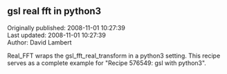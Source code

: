 ## gsl real fft in python3  
Originally published: 2008-11-01 10:27:39  
Last updated: 2008-11-01 10:27:39  
Author: David Lambert  
  
Real_FFT wraps the gsl_fft_real_transform in a python3 setting.  This recipe serves as a complete example for "Recipe 576549: gsl with python3".